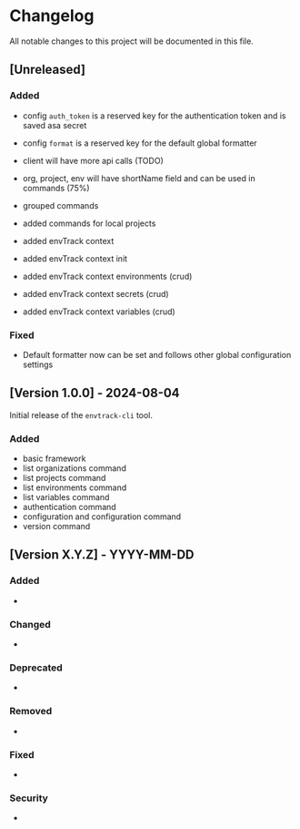 # Changelog

All notable changes to this project will be documented in this file.

## [Unreleased]

### Added

- config `auth_token` is a reserved key for the authentication token and is saved asa secret
- config `format` is a reserved key for the default global formatter

- client will have more api calls (TODO)
- org, project, env will have shortName field and can be used in commands (75%)
- grouped commands
- added commands for local projects
- added envTrack context
- added envTrack context init
- added envTrack context environments (crud)
- added envTrack context secrets (crud)
- added envTrack context variables (crud)

### Fixed

- Default formatter now can be set and follows other global configuration settings

## [Version 1.0.0] - 2024-08-04

Initial release of the `envtrack-cli` tool.

### Added

- basic framework 
- list organizations command
- list projects command
- list environments command
- list variables command
- authentication command
- configuration and configuration command
- version command

## [Version X.Y.Z] - YYYY-MM-DD

### Added

- 

### Changed

- 

### Deprecated

- 

### Removed

- 

### Fixed

- 

### Security

- 
